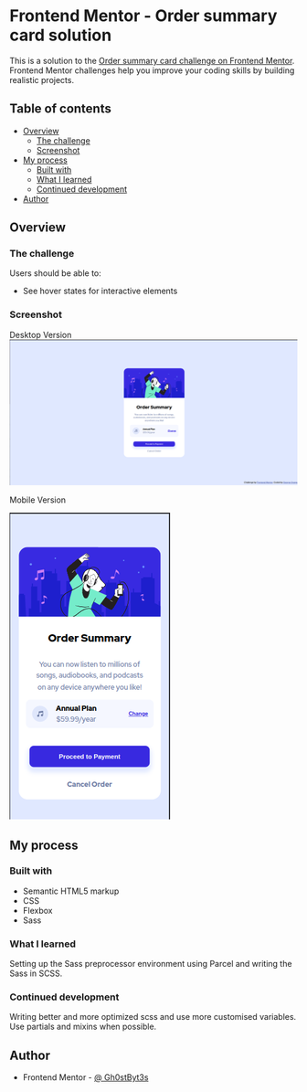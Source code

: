# Frontend Mentor - Order summary card solution

This is a solution to the [Order summary card challenge on Frontend Mentor](https://www.frontendmentor.io/challenges/order-summary-component-QlPmajDUj). Frontend Mentor challenges help you improve your coding skills by building realistic projects.

## Table of contents

- [Overview](#overview)
  - [The challenge](#the-challenge)
  - [Screenshot](#screenshot)
- [My process](#my-process)
  - [Built with](#built-with)
  - [What I learned](#what-i-learned)
  - [Continued development](#continued-development)
- [Author](#author)

## Overview

### The challenge

Users should be able to:

- See hover states for interactive elements

### Screenshot

Desktop Version
![](../src/images/Desktop%20view_screenshot.png)

Mobile Version

![](../src/images/Mobile%20view_Screenshot%20.png)

## My process

### Built with

- Semantic HTML5 markup
- CSS
- Flexbox
- Sass

### What I learned

Setting up the Sass preprocessor environment using Parcel and writing the Sass in SCSS.

### Continued development

Writing better and more optimized scss and use more customised variables.
Use partials and mixins when possible.

## Author

- Frontend Mentor - [@
  Gh0stByt3s](https://www.frontendmentor.io/profile/Gh0stByt3s)
